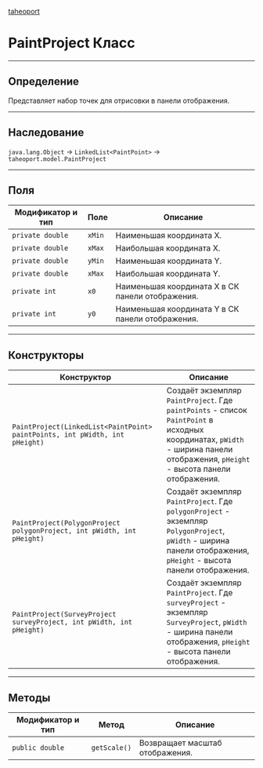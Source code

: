 
[taheoport](https://github.com/AndrewNizovkin/Taheoport/blob/main/README.md)

# PaintProject Класс

---

## Определение

Представляет набор точек для отрисовки в панели отображения. 

---

## Наследование

`java.lang.Object` -> `LinkedList<PaintPoint>` -> `taheoport.model.PaintProject`

---

## Поля

Модификатор и тип | Поле | Описание
--- | ---|---
`private double` | `xMin` | Наименьшая координата X.
`private double` | `xMax` | Наибольшая координата X.
`private double` | `yMin` | Наименьшая координата Y.
`private double` | `xMax` | Наибольшая координата Y.
`private int` | `x0` | Наименьшая координата X в СК панели отображения.
`private int` | `y0` | Наименьшая координата Y в СК панели отображения.

---

## Конструкторы

Конструктор | Описание
--- | ---
`PaintProject(LinkedList<PaintPoint> paintPoints, int pWidth, int pHeight)` | Создаёт экземпляр `PaintProject`. Где `paintPoints` - список `PaintPoint` в исходных координатах, `pWidth` - ширина панели отображения, `pHeight` - высота панели отображения.
`PaintProject(PolygonProject polygonProject, int pWidth, int pHeight)` | Создаёт экземпляр `PaintProject`. Где `polygonProject` - экземпляр `PolygonProject`, `pWidth` - ширина панели отображения, `pHeight` - высота панели отображения.
`PaintProject(SurveyProject surveyProject, int pWidth, int pHeight)` | Создаёт экземпляр `PaintProject`. Где `surveyProject` - экземпляр `SurveyProject`, `pWidth` - ширина панели отображения, `pHeight` - высота панели отображения.

---

## Методы

Модификатор и тип | Метод | Описание
--- | --- | ---
`public double` | `getScale()` | Возвращает масштаб отображения.
